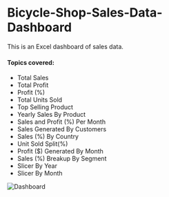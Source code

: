 # Bicycle-Shop-Sales-Data-Dashboard
This is an Excel dashboard of sales data.
#### Topics covered:
- Total Sales
- Total Profit
- Profit (%)
- Total Units Sold
- Top Selling Product
- Yearly Sales By Product
- Sales and Profit (%) Per Month
- Sales Generated By Customers
- Sales (%) By Country
- Unit Sold Split(%)
- Profit ($) Generated By Month
- Sales (%) Breakup By Segment
- Slicer By Year
- Slicer By Month


![Dashboard](https://github.com/rakib-f/Bicycle-Shop-Sales-Data-Dashboard/assets/33798803/94bc238c-63d2-458b-97ef-ebb709168dbc)

